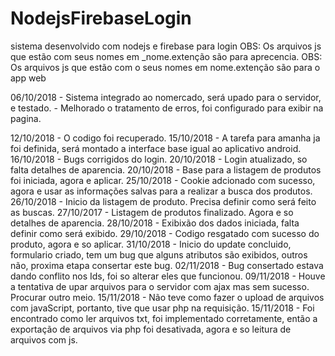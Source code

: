 # NodejsFirebaseLogin

sistema desenvolvido com nodejs e firebase para login
OBS: Os arquivos js que estão com seus nomes em _nome.extenção são para aprecencia.
OBS: Os arquivos js que estão com o seus nomes em nome.extenção são para o app web

06/10/2018 - Sistema integrado ao nomercado, será upado para o servidor, e testado.
		   - Melhorado o tratamento de erros, foi configurado para exibir na pagina.

12/10/2018 - O codigo foi recuperado.
15/10/2018 - A tarefa para amanha ja foi definida, será montado a interface base igual ao aplicativo android.
16/10/2018 - Bugs corrigidos do login.
20/10/2018 - Login atualizado, so falta detalhes de aparencia.
20/10/2018 - Base para a listagem de produtos foi iniciada, agora e aplicar.
25/10/2018 - Cookie adcionado com sucesso, agora e usar as informações salvas para a realizar a busca dos produtos.
26/10/2018 - Inicio da listagem de produto. Precisa definir como será feito as buscas.
27/10/2017 - Listagem de produtos finalizado. Agora e so detalhes de aparencia.
28/10/2018 - Exibixão dos dados iniciada, falta definir como será exibido.
29/10/2018 - Codigo resgatado com sucesso do produto, agora e so aplicar.
31/10/2018 - Inicio do update concluido, formulario criado, tem um bug que alguns atributos são exibidos, outros não, proxima etapa
             consertar este bug.
02/11/2018 - Bug consertado estava dando conflito nos Ids, foi so alterar eles que funcionou.
09/11/2018 - Houve a tentativa de upar arquivos para o servidor com ajax mas sem sucesso. Procurar outro meio.
15/11/2018 - Não teve como fazer o upload de arquivos com javaScript, portanto, tive que usar php na requisição.
15/11/2018 - Foi encontrado como ler arquivos txt, foi implementado corretamente, então a exportação de arquivos via php foi desativada, agora e so leitura de arquivos com js.
